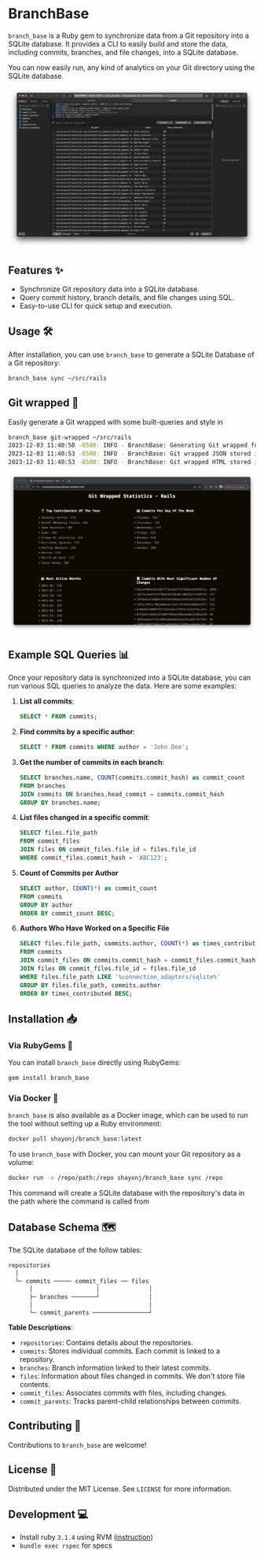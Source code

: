 # BranchBase

`branch_base` is a Ruby gem to synchronize data from a Git repository into a SQLite database. It provides a CLI to easily build and store the data, including commits, branches, and file changes, into a SQLite database.

You can now easily run, any kind of analytics on your Git directory using the SQLite database.

![](./internal/screenshot.png)

## Features ✨

- Synchronize Git repository data into a SQLite database.
- Query commit history, branch details, and file changes using SQL.
- Easy-to-use CLI for quick setup and execution.

## Usage 🛠️

After installation, you can use `branch_base` to generate a SQLite Database of a Git repository:

```bash
branch_base sync ~/src/rails
```

## Git wrapped 📸

Easily generate a Git wrapped with some built-queries and style in

```bash
branch_base git-wrapped ~/src/rails
2023-12-03 11:40:50 -0500: INFO - BranchBase: Generating Git wrapped for /Users/shayon/src/rails...
2023-12-03 11:40:53 -0500: INFO - BranchBase: Git wrapped JSON stored in /Users/shayon/src/rails/git-wrapped.json
2023-12-03 11:40:53 -0500: INFO - BranchBase: Git wrapped HTML stored in /Users/shayon/src/rails/git-wrapped.html
```

![](./internal/git-wrapped.png)

## Example SQL Queries 📊

Once your repository data is synchronized into a SQLite database, you can run various SQL queries to analyze the data. Here are some examples:

1. **List all commits**:

   ```sql
   SELECT * FROM commits;
   ```

2. **Find commits by a specific author**:

   ```sql
   SELECT * FROM commits WHERE author = 'John Doe';
   ```

3. **Get the number of commits in each branch**:

   ```sql
   SELECT branches.name, COUNT(commits.commit_hash) as commit_count
   FROM branches
   JOIN commits ON branches.head_commit = commits.commit_hash
   GROUP BY branches.name;
   ```

4. **List files changed in a specific commit**:

   ```sql
   SELECT files.file_path
   FROM commit_files
   JOIN files ON commit_files.file_id = files.file_id
   WHERE commit_files.commit_hash = 'ABC123';
   ```

5. **Count of Commits per Author**

   ```sql
   SELECT author, COUNT(*) as commit_count
   FROM commits
   GROUP BY author
   ORDER BY commit_count DESC;
   ```

6. **Authors Who Have Worked on a Specific File**

   ```sql
   SELECT files.file_path, commits.author, COUNT(*) as times_contributed
   FROM commits
   JOIN commit_files ON commits.commit_hash = commit_files.commit_hash
   JOIN files ON commit_files.file_id = files.file_id
   WHERE files.file_path LIKE '%connection_adapters/sqlite%'
   GROUP BY files.file_path, commits.author
   ORDER BY times_contributed DESC;
   ```

## Installation 📥

### Via RubyGems 💎

You can install `branch_base` directly using RubyGems:

```bash
gem install branch_base
```

### Via Docker 🐳

`branch_base` is also available as a Docker image, which can be used to run the tool without setting up a Ruby environment:

```bash
docker pull shayonj/branch_base:latest
```

To use `branch_base` with Docker, you can mount your Git repository as a volume:

```bash
docker run -v /repo/path:/repo shayonj/branch_base sync /repo
```

This command will create a SQLite database with the repository's data in the path where the command is called from

## Database Schema 🗺️

The SQLite database of the follow tables:

```
repositories
  │
  └─ commits ───── commit_files ── files
      │                  │              │
      ├─ branches ───────┘              │
      │                                 │
      └─ commit_parents ────────────────┘
```

**Table Descriptions**:

- `repositories`: Contains details about the repositories.
- `commits`: Stores individual commits. Each commit is linked to a repository.
- `branches`: Branch information linked to their latest commits.
- `files`: Information about files changed in commits. We don't store file contents.
- `commit_files`: Associates commits with files, including changes.
- `commit_parents`: Tracks parent-child relationships between commits.

## Contributing 🤝

Contributions to `branch_base` are welcome!

## License 📜

Distributed under the MIT License. See `LICENSE` for more information.

## Development 💻

- Install ruby `3.1.4` using RVM ([instruction](https://rvm.io/rvm/install#any-other-system))
- `bundle exec rspec` for specs
